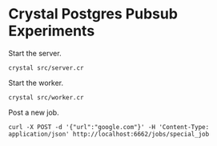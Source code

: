 # Crystal Postgres Pubsub Experiments

Start the server.

```
crystal src/server.cr
```


Start the worker.

```
crystal src/worker.cr
```


Post a new job.

```
curl -X POST -d '{"url":"google.com"}' -H 'Content-Type: application/json' http://localhost:6662/jobs/special_job
```
